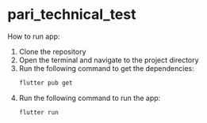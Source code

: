 # pari_technical_test

How to run app:

1. Clone the repository
2. Open the terminal and navigate to the project directory
3. Run the following command to get the dependencies:
    ```bash
    flutter pub get
    ```
4. Run the following command to run the app:
    ```bash
    flutter run
    ```
